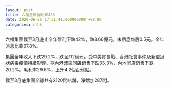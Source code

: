 ```yaml
---
layout: post
title: 六福全年盈利跌42%
date: 2020-06-26 17:31:41.000000000 +08:00
categories: rthk
---
```


六福集團截至3月底止全年盈利下跌42%，跌8.66億元，末期息每股0.5元。全年派息比率67.8%。

集團全年收入下跌29.2%，跌至112億元，受中美貿易戰、香港社會事件及新型冠狀病毒疫情持續影響。期內港澳區同店銷售下跌33.3%，內地同店銷售下跌20.2%。毛利率29.6%，上升4.2個百分點。

截至3月底集團全球共有2120間店舖，淨增加287間。
